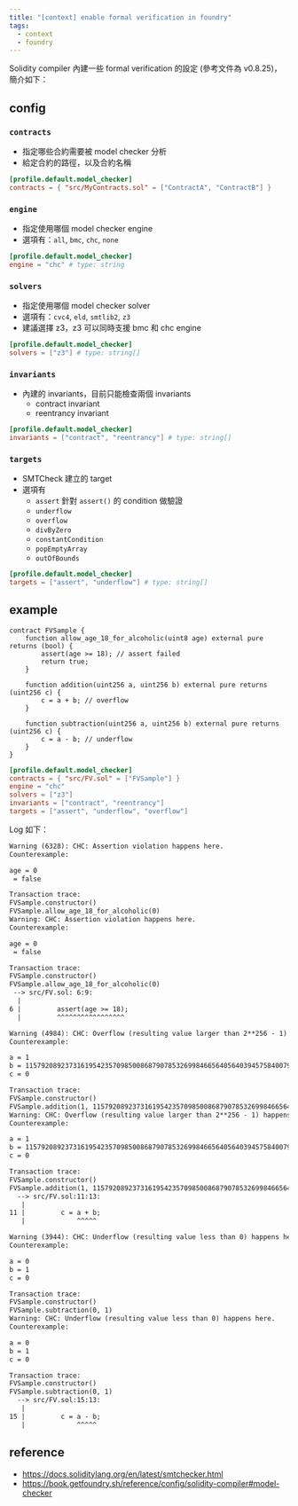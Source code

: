 ```yaml
---
title: "[context] enable formal verification in foundry"
tags:
  - context
  - foundry
---
```


Solidity compiler 內建一些 formal verification 的設定 (參考文件為 v0.8.25)，簡介如下：

## config

### `contracts`

- 指定哪些合約需要被 model checker 分析
- 給定合約的路徑，以及合約名稱

```toml
[profile.default.model_checker]
contracts = { "src/MyContracts.sol" = ["ContractA", "ContractB"] }
```

### `engine`

- 指定使用哪個 model checker engine
- 選項有：`all`, `bmc`, `chc`, `none`

```toml
[profile.default.model_checker]
engine = "chc" # type: string
```

### `solvers`

- 指定使用哪個 model checker solver
- 選項有：`cvc4`, `eld`, `smtlib2`, `z3`
- 建議選擇 z3，z3 可以同時支援 bmc 和 chc engine

```toml
[profile.default.model_checker]
solvers = ["z3"] # type: string[]
```

### `invariants`

- 內建的 invariants，目前只能檢查兩個 invariants
  - contract invariant
  - reentrancy invariant

```toml
[profile.default.model_checker]
invariants = ["contract", "reentrancy"] # type: string[]
```

### `targets`

- SMTCheck 建立的 target
- 選項有
  - `assert` 針對 `assert()` 的 condition 做驗證
  - `underflow`
  - `overflow`
  - `divByZero`
  - `constantCondition`
  - `popEmptyArray`
  - `outOfBounds`

```toml
[profile.default.model_checker]
targets = ["assert", "underflow"] # type: string[]
```

## example

```solidity
contract FVSample {
    function allow_age_18_for_alcoholic(uint8 age) external pure returns (bool) {
        assert(age >= 18); // assert failed
        return true;
    }

    function addition(uint256 a, uint256 b) external pure returns (uint256 c) {
        c = a + b; // overflow
    }

    function subtraction(uint256 a, uint256 b) external pure returns (uint256 c) {
        c = a - b; // underflow
    }
}
```

```toml
[profile.default.model_checker]
contracts = { "src/FV.sol" = ["FVSample"] }
engine = "chc"
solvers = ["z3"]
invariants = ["contract", "reentrancy"]
targets = ["assert", "underflow", "overflow"]
```

Log 如下：
```txt
Warning (6328): CHC: Assertion violation happens here.
Counterexample:

age = 0
 = false

Transaction trace:
FVSample.constructor()
FVSample.allow_age_18_for_alcoholic(0)
Warning: CHC: Assertion violation happens here.
Counterexample:

age = 0
 = false

Transaction trace:
FVSample.constructor()
FVSample.allow_age_18_for_alcoholic(0)
 --> src/FV.sol: 6:9:
  |
6 |         assert(age >= 18);
  |         ^^^^^^^^^^^^^^^^^

Warning (4984): CHC: Overflow (resulting value larger than 2**256 - 1) happens here.
Counterexample:

a = 1
b = 115792089237316195423570985008687907853269984665640564039457584007913129639935
c = 0

Transaction trace:
FVSample.constructor()
FVSample.addition(1, 115792089237316195423570985008687907853269984665640564039457584007913129639935)
Warning: CHC: Overflow (resulting value larger than 2**256 - 1) happens here.
Counterexample:

a = 1
b = 115792089237316195423570985008687907853269984665640564039457584007913129639935
c = 0

Transaction trace:
FVSample.constructor()
FVSample.addition(1, 115792089237316195423570985008687907853269984665640564039457584007913129639935)
  --> src/FV.sol:11:13:
   |
11 |         c = a + b;
   |             ^^^^^

Warning (3944): CHC: Underflow (resulting value less than 0) happens here.
Counterexample:

a = 0
b = 1
c = 0

Transaction trace:
FVSample.constructor()
FVSample.subtraction(0, 1)
Warning: CHC: Underflow (resulting value less than 0) happens here.
Counterexample:

a = 0
b = 1
c = 0

Transaction trace:
FVSample.constructor()
FVSample.subtraction(0, 1)
  --> src/FV.sol:15:13:
   |
15 |         c = a - b;
   |             ^^^^^
```

## reference

- https://docs.soliditylang.org/en/latest/smtchecker.html
- https://book.getfoundry.sh/reference/config/solidity-compiler#model-checker
